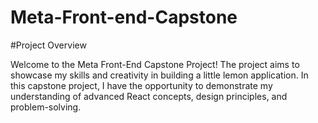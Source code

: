 # Meta-Front-end-Capstone

#Project Overview

Welcome to the Meta Front-End Capstone Project!
The project aims to showcase my skills and creativity in building a little lemon application.
In this capstone project, I have the opportunity to demonstrate my understanding of advanced React concepts, design principles, and problem-solving.

